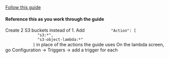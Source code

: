 <a href="https://docs.aws.amazon.com/lambda/latest/dg/with-s3-example.html">Follow this guide</a>
<h4>Reference this as you work through the guide</h4>
Create 2 S3 buckets instead of 1.
Add <code>           "Action": [
              "s3:*",
              "s3-object-lambda:*"
            ]</code> in place of the actions the guide uses
On the lambda screen, go Configuration -> Triggers -> add a trigger for each
